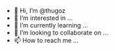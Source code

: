 - 👋 Hi, I’m @thugoz
- 👀 I’m interested in ...
- 🌱 I’m currently learning ...
- 💞️ I’m looking to collaborate on ...
- 📫 How to reach me ...

<!---
thugoz/thugoz is a ✨ special ✨ repository because its `README.md` (this file) appears on your GitHub profile.
You can click the Preview link to take a look at your changes.
--->
